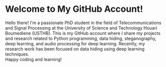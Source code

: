 <h1>Welcome to My GitHub Account!</h1>

Hello there! I'm a passionate PhD student in the field of Telecommunications and Signal Processing at the University of Science and Technology Houari Boumediene (USTHB). 
This is my GitHub account where I share my projects and research related to Python programming, data hiding, steganography, deep learning, and audio processing for deep learning. 
Recently, my research work has been focused on data hiding using deep learning techniques.
<br> Happy coding and learning!
